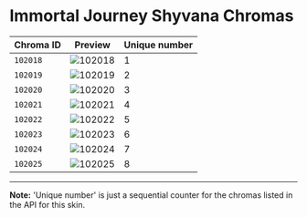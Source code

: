 # Immortal Journey Shyvana Chromas

| Chroma ID | Preview | Unique number |
|---|---|---|
| `102018` | ![102018](https://raw.communitydragon.org/latest/plugins/rcp-be-lol-game-data/global/default/v1/champion-chroma-images/102/102018.png) | 1 |
| `102019` | ![102019](https://raw.communitydragon.org/latest/plugins/rcp-be-lol-game-data/global/default/v1/champion-chroma-images/102/102019.png) | 2 |
| `102020` | ![102020](https://raw.communitydragon.org/latest/plugins/rcp-be-lol-game-data/global/default/v1/champion-chroma-images/102/102020.png) | 3 |
| `102021` | ![102021](https://raw.communitydragon.org/latest/plugins/rcp-be-lol-game-data/global/default/v1/champion-chroma-images/102/102021.png) | 4 |
| `102022` | ![102022](https://raw.communitydragon.org/latest/plugins/rcp-be-lol-game-data/global/default/v1/champion-chroma-images/102/102022.png) | 5 |
| `102023` | ![102023](https://raw.communitydragon.org/latest/plugins/rcp-be-lol-game-data/global/default/v1/champion-chroma-images/102/102023.png) | 6 |
| `102024` | ![102024](https://raw.communitydragon.org/latest/plugins/rcp-be-lol-game-data/global/default/v1/champion-chroma-images/102/102024.png) | 7 |
| `102025` | ![102025](https://raw.communitydragon.org/latest/plugins/rcp-be-lol-game-data/global/default/v1/champion-chroma-images/102/102025.png) | 8 |

---

**Note:** 'Unique number' is just a sequential counter for the chromas listed in the API for this skin.